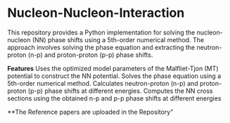 # Nucleon-Nucleon-Interaction

This repository provides a Python implementation for solving the nucleon-nucleon (NN) phase shifts using a 5th-order numerical method. The approach involves solving the phase equation and extracting the neutron-proton (n-p) and proton-proton (p-p) phase shifts.

**Features**
Uses the optimized model parameters of the Malfliet-Tjon (MT) potential to construct the NN potential.
Solves the phase equation using a 5th-order numerical method.
Calculates neutron-proton (n-p) and proton-proton (p-p) phase shifts at different energies.
Computes the NN cross sections using the obtained n-p and p-p phase shifts at different energies

**The Reference papers are uploaded in the Repository"
